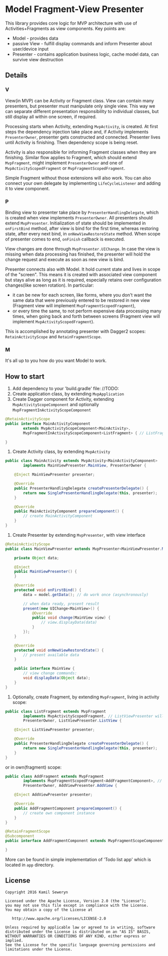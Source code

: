 # Model Fragment-View Presenter

This library provides core logic for MVP architecture with use of Activities+Fragments as view components.
Key points are:
 - Model - provides data
 - passive View - fulfill display commands and inform Presenter about user/device input
 - Presenter - contains application business logic, cache model data, can survive view destruction

## Details

### V

View(in MVP) can be Activity or Fragment class. View can contain many presenters, but presenter must
manipulate only single view. This way we can separate different presentation responsibility to individual classes,
but still display all within one screen, if required.

Processing starts when Activity, extending `MvpActivity`, is created. At first steps the dependency
injection take place and, if Activity implements `PresenterOwner`, presenter gets constructed and connected.
Presenter lives until Activity is finishing. Then dependency scope is being reset.

Activity is also responsible for informing Fragment classes when they are finishing.
Similar flow applies to Fragment, which should extend `MvpFragment`, might implement `PresenterOwner`
and one of `MvpActivityScopedFragment` or `MvpFragmentScopedFragment`.

Simple Fragment without those extensions will also work.
You can also connect your own delegate by implementing `LifeCycleListener` and adding it to view component.

### P

Binding view to presenter take place by `PresenterHandlingDelegate`, which is created when view implements `PresenterOwner`.
All presenters should extend `MvpPresenter`. Initialization of state should be implemented in `onFirstBind`
method, after view is bind for the first time, whereas restoring state, after every next bind,
in `onNewViewRestoreState` method. When scope of presenter comes to end, `onFinish` callback is executed.

View changes are done through `MvpPresenter.UIChange`. In case the view is missing when
data processing has finished, the presenter will hold the change request and execute as soon as new view
is bind.

Presenter connects also with Model. It hold current state and lives in scope of the "screen".
This means it is created with associated view component but stays alive as long as it is required,
especially retains over configuration changes(like screen rotation).
In particular:
- it can be new for each screen, like forms, where you don't want the same data that were
previously entered to be restored in new view (Fragment view will implement `MvpFragmentScopedFragment`),
- or every time the same, to not perform expensive data processing many times,
when going back and forth between screens (Fragment view will implement `MvpActivityScopedFragment`).

This is accomplished by annotating presenter with Dagger2 scopes: `RetainActivityScope` and `RetainFragmentScope`.

### M

It's all up to you how do you want Model to work.

## How to start

1. Add dependency to your 'build.gradle' file:
//TODO:
1. Create application class, by extending `MvpApplication`
1. Create Dagger component for Activity, extending `MvpActivityScopeComponent` and optionally `MvpFragmentInActivityScopeComponent`
```java
@RetainActivityScope
public interface MainActivityComponent
        extends MvpActivityScopeComponent<MainActivity>,
        MvpFragmentInActivityScopeComponent<ListFragment> { // ListFragment will get 'end lifecycle' callback when activity is finishing

}
```
1. Create Activity class, by extending `MvpActivity`
```java
public class MainActivity extends MvpActivity<MainActivityComponent>
        implements MainViewPresenter.MainView, PresenterOwner {

    @Inject MainViewPresenter presenter;

    @Override
    public PresenterHandlingDelegate createPresenterDelegate() {
        return new SinglePresenterHandlingDelegate(this, presenter);
    }

    @Override
    public MainActivityComponent prepareComponent() {
        // create MainActivityComponent
    }
}
```
1. Create Presenter by extending `MvpPresenter`, with view interface
```java
@RetainActivityScope
public class MainViewPresenter extends MvpPresenter<MainViewPresenter.MainView> {

    private Object data;

    @Inject
    public MainViewPresenter() {
    }

    @Override
    protected void onFirstBind() {
        data = model.getData(); // do work once (asynchronously)

        // when data ready, present result
        present(new UIChange<MainView>() {
            @Override
            public void change(MainView view) {
                // view.displayData(data)
            }
        });
    }

    @Override
    protected void onNewViewRestoreState() {
        // present available data
    }

    public interface MainView {
        // view change commands:
        void displayData(Object data);
    }
}
```
1. Optionally, create Fragment, by extending `MvpFragment`, living in activity scope:
```java
public class ListFragment extends MvpFragment
        implements MvpActivityScopedFragment, // ListViewPresenter will live until activity is finishing
        PresenterOwner, ListViewPresenter.ListView {

    @Inject ListViewPresenter presenter;

    @Override
    public PresenterHandlingDelegate createPresenterDelegate() {
        return new SinglePresenterHandlingDelegate(this, presenter);
    }
}
```

or in own(fragment) scope:
```java
public class AddFragment extends MvpFragment
        implements MvpFragmentScopedFragment<AddFragmentComponent>, // AddViewPresenter will live until host activity removes this fragment
        PresenterOwner, AddViewPresenter.AddView {

    @Inject AddViewPresenter presenter;

    @Override
    public AddFragmentComponent prepareComponent() {
        // create own component instance
    }
}

@RetainFragmentScope
@Subcomponent
public interface AddFragmentComponent extends MvpFragmentScopeComponent<AddFragment> {

}
```

More can be found in simple implementation of 'Todo list app' which is located in `app` directory.

## License

    Copyright 2016 Kamil Seweryn

    Licensed under the Apache License, Version 2.0 (the "License");
    you may not use this file except in compliance with the License.
    You may obtain a copy of the License at

       http://www.apache.org/licenses/LICENSE-2.0

    Unless required by applicable law or agreed to in writing, software
    distributed under the License is distributed on an "AS IS" BASIS,
    WITHOUT WARRANTIES OR CONDITIONS OF ANY KIND, either express or implied.
    See the License for the specific language governing permissions and
    limitations under the License.
